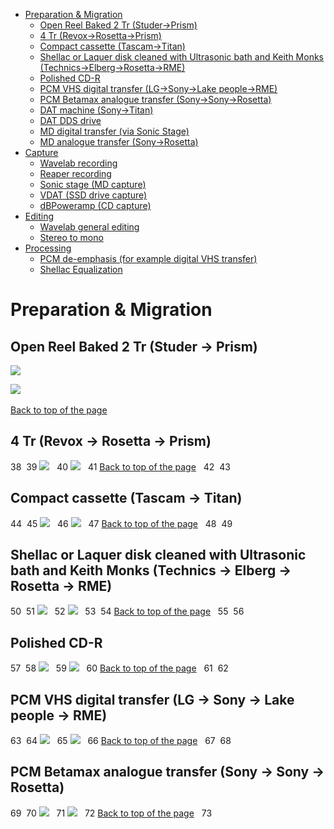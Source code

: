 <a name="top"></a>

*   [Preparation & Migration](#Preparation)
    *   [Open Reel Baked 2 Tr (Studer→Prism)](#2Tr)
    *   [4 Tr (Revox→Rosetta→Prism)](#4Tr)
    *   [Compact cassette (Tascam→Titan)](#CC)
    *   [Shellac or Laquer disk cleaned with Ultrasonic bath and Keith Monks (Technics→Elberg→Rosetta→RME)](#KeithMonks)
    *   [Polished CD-R](#Polished)
    *   [PCM VHS digital transfer (LG→Sony→Lake people→RME)](#PCMDigital)
    *   [PCM Betamax analogue transfer (Sony→Sony→Rosetta)](#PCMAbalogue)
    *   [DAT machine (Sony→Titan)](#DAT)
    *   [DAT DDS drive](#DATDDS)
    *   [MD digital transfer (via Sonic Stage)](#MDDigital)
    *   [MD analogue transfer (Sony→Rosetta)](#MDAnalogue)
*   [Capture](http://sip-gallery.droppages.com/#mozTocId565196)
    *   [Wavelab recording](http://sip-gallery.droppages.com/#mozTocId291967)
    *   [Reaper recording](http://sip-gallery.droppages.com/#mozTocId427035)
    *   [Sonic stage (MD capture)](http://sip-gallery.droppages.com/#mozTocId325502)
    *   [VDAT (SSD drive capture)](http://sip-gallery.droppages.com/#mozTocId723320)
    *   [dBPoweramp (CD capture)](http://sip-gallery.droppages.com/#mozTocId491581)
*   [Editing](http://sip-gallery.droppages.com/#mozTocId629496)
    *   [Wavelab general editing](http://sip-gallery.droppages.com/#mozTocId60521)
    *   [Stereo to mono](http://sip-gallery.droppages.com/#mozTocId258175)
*   [Processing](http://sip-gallery.droppages.com/#mozTocId138154)
    *   [PCM de-emphasis (for example digital VHS transfer)](http://sip-gallery.droppages.com/#mozTocId72798)
    *   [Shellac Equalization](http://sip-gallery.droppages.com/#mozTocId748782)

# <a name="Preparation"></a>Preparation & Migration  
## <a name="2Tr"></a>Open Reel Baked 2 Tr (Studer → Prism)
![](./assets/Common-process-metadata-files/Baked_2_Tr___Studer-to-Prism_diagram.png)

![](./assets/Common-process-metadata-files/Baked_2_Tr___Studer-to-Prism.png)  

[Back to top of the page](#top)  

## <a class="mozTocH3" name="mozTocId88117"></a>4 Tr (Revox → Rosetta → Prism)
38
​
39
![](./assets/Common-process-metadata-files/4_Tr___Revox-to-Rosetta-to-Prism_diagram.png)  
40
![](./assets/Common-process-metadata-files/4_Tr___Revox-to-Rosetta-to-Prism.png)  
41
[Back to top of the page](http://sip-gallery.droppages.com/index.html#top)  
42
​
43
## <a class="mozTocH2" name="mozTocId199816"></a>Compact cassette (Tascam → Titan)
44
​
45
![](./assets/Common-process-metadata-files/CC___Tascam-to-Titan_diagram.png)  
46
![](./assets/Common-process-metadata-files/CC___Tascam-to-Titan.png)  
47
[Back to top of the page](http://sip-gallery.droppages.com/index.html#top)  
48
​
49
## <a class="mozTocH3" name="mozTocId98003"></a>Shellac or Laquer disk cleaned with Ultrasonic bath and Keith Monks (Technics → Elberg → Rosetta → RME)
50
​
51
![](./assets/Common-process-metadata-files/Shellac_or_Laquer_disk_cleaned_with_Ultrasonic_bath_and_Keith_Monks___Technics-to-Elberg-to-Rosetta-to-RME_diagram.png)  
52
![](./assets/Common-process-metadata-files/Shellac_or_Laquer_disk_cleaned_with_Ultrasonic_bath_and_Keith_Monks___Technics-to-Elberg-to-Rosetta-to-RME.png)  
53
​
54
[Back to top of the page](http://sip-gallery.droppages.com/index.html#top)  
55
​
56
## <a class="mozTocH2" name="mozTocId712089"></a>Polished CD-R
57
​
58
![](./assets/Common-process-metadata-files/CD_diagram.png)  
59
![](./assets/Common-process-metadata-files/CD.png)  
60
[Back to top of the page](http://sip-gallery.droppages.com/index.html#top)  
61
​
62
## <a class="mozTocH3" name="mozTocId98003"></a>PCM VHS digital transfer (LG → Sony → Lake people → RME)
63
​
64
![](./assets/Common-process-metadata-files/VHS_digital_transfer___LG-to-Sony-to-Lake_people-to-RME_diagram.png)  
65
![](./assets/Common-process-metadata-files/VHS_digital_transfer___LG-to-Sony-to-Lake_people-to-RME.png)  
66
[Back to top of the page](http://sip-gallery.droppages.com/index.html#top)  
67
​
68
## <a class="mozTocH3" name="mozTocId475728"></a>PCM Betamax analogue transfer (Sony → Sony → Rosetta)
69
​
70
![](./assets/Common-process-metadata-files/Betamax_analogue_transfer___Sony-to-Sony-to-Rosetta_diagram.png)  
71
![](./assets/Common-process-metadata-files/Betamax_analogue_transfer___Sony-to-Sony-to-Rosetta.png)  
72
[Back to top of the page](http://sip-gallery.droppages.com/index.html#top)  
73
